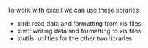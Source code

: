 
To work with excell we can use these libraries:
- xlrd: read data and formatting from xls files
- xlwt: writing data and formatting to xls files
- xlutils: utilities for the other two libraries
